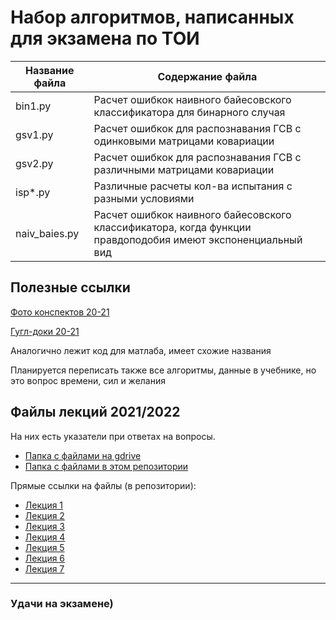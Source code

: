 # Набор алгоритмов, написанных для экзамена по ТОИ

Название файла  | Содержание файла
----------------|----------------------
bin1.py         | Расчет ошибкок наивного байесовского классификатора для бинарного случая
gsv1.py         | Расчет ошибкок для распознавания ГСВ с одинковыми матрицами ковариации
gsv2.py         | Расчет ошибкок для распознавания ГСВ с различными матрицами ковариации
isp*.py         | Различные расчеты кол-ва испытания с разными условиями
naiv_baies.py   | Расчет ошибкок наивного байесовского классификатора, когда функции правдоподобия имеют экспоненциальный вид

## Полезные ссылки

[Фото конспектов 20-21](https://drive.google.com/drive/u/1/folders/1MECD9fwBNQOd4RBfq2zpWCT2B-zwNtE3)

[Гугл-доки 20-21](https://drive.google.com/drive/folders/1K7roIWl6hbT_joNYRmzVOfr1X-070imZ)

Аналогично лежит код для матлаба, имеет схожие названия

Планируется переписать также все алгоритмы, данные в учебнике, но это вопрос времени, сил и желания

## Файлы лекций 2021/2022
На них есть указатели при ответах на вопросы.

 * [Папка с файлами на gdrive](https://drive.google.com/drive/folders/1ff2OqMCOGJh1EKiN1uDRwmFFmIuZXpZv?usp=sharing) 
 * [Папка с файлами в этом репозитории](https://github.com/Saoqq/TOI/tree/master/2021-2022/%D0%BB%D0%B5%D0%BA%D1%86%D0%B8%D0%B8%20%D1%81%20%D0%BC%D1%83%D0%B4%D0%BB%D0%B0)
 
  Прямые ссылки на файлы (в репозитории):
 + [Лекция 1](https://github.com/Saoqq/TOI/blob/13d15200f08bef826fe9066376a7a3c292f8dad6/2021-2022/%D0%BB%D0%B5%D0%BA%D1%86%D0%B8%D0%B8%20%D1%81%20%D0%BC%D1%83%D0%B4%D0%BB%D0%B0/v1.pdf)
 + [Лекция 2](https://github.com/Saoqq/TOI/blob/13d15200f08bef826fe9066376a7a3c292f8dad6/2021-2022/%D0%BB%D0%B5%D0%BA%D1%86%D0%B8%D0%B8%20%D1%81%20%D0%BC%D1%83%D0%B4%D0%BB%D0%B0/v2.pdf)
 + [Лекция 3](https://github.com/Saoqq/TOI/blob/13d15200f08bef826fe9066376a7a3c292f8dad6/2021-2022/%D0%BB%D0%B5%D0%BA%D1%86%D0%B8%D0%B8%20%D1%81%20%D0%BC%D1%83%D0%B4%D0%BB%D0%B0/v3.pdf)
 + [Лекция 4](https://github.com/Saoqq/TOI/blob/13d15200f08bef826fe9066376a7a3c292f8dad6/2021-2022/%D0%BB%D0%B5%D0%BA%D1%86%D0%B8%D0%B8%20%D1%81%20%D0%BC%D1%83%D0%B4%D0%BB%D0%B0/v4.pdf)
 + [Лекция 5](https://github.com/Saoqq/TOI/blob/13d15200f08bef826fe9066376a7a3c292f8dad6/2021-2022/%D0%BB%D0%B5%D0%BA%D1%86%D0%B8%D0%B8%20%D1%81%20%D0%BC%D1%83%D0%B4%D0%BB%D0%B0/v5.pdf)
 + [Лекция 6](https://github.com/Saoqq/TOI/blob/13d15200f08bef826fe9066376a7a3c292f8dad6/2021-2022/%D0%BB%D0%B5%D0%BA%D1%86%D0%B8%D0%B8%20%D1%81%20%D0%BC%D1%83%D0%B4%D0%BB%D0%B0/v6.pdf)
 + [Лекция 7](https://github.com/Saoqq/TOI/blob/13d15200f08bef826fe9066376a7a3c292f8dad6/2021-2022/%D0%BB%D0%B5%D0%BA%D1%86%D0%B8%D0%B8%20%D1%81%20%D0%BC%D1%83%D0%B4%D0%BB%D0%B0/v7.pdf)

 
___
### Удачи на экзамене)
